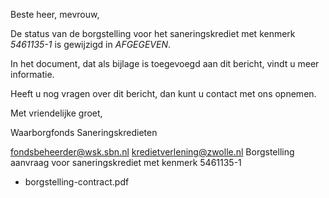 Beste heer, mevrouw,

De status van de borgstelling voor het saneringskrediet met kenmerk *5461135-1* is gewijzigd in *AFGEGEVEN*.

In het document, dat als bijlage is toegevoegd aan dit bericht, vindt u meer informatie.

Heeft u nog vragen over dit bericht, dan kunt u contact met ons opnemen.

Met vriendelijke groet,

Waarborgfonds Saneringskredieten

<from>fondsbeheerder@wsk.sbn.nl</from>
<to>kredietverlening@zwolle.nl</to>
<subject>Borgstelling aanvraag voor saneringskrediet met kenmerk 5461135-1</subject>

<ul class="attachments">
    <li>borgstelling-contract.pdf</li>
</ul>
